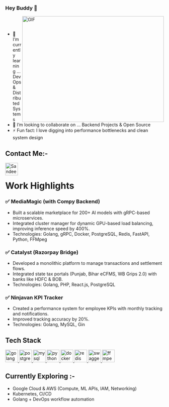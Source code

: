 ### Hey Buddy 👋

<img align="right" alt="GIF" src="https://github.com/sandeeprajli/sandeeprajli/dev.gif" width="450" height="337" />

<br><br>

- 🌱 I’m currently learning ... DevOps & Distributed Systems  
- 👯 I’m looking to collaborate on ... Backend Projects & Open Source  
- ⚡ Fun fact: I love digging into performance bottlenecks and clean system design

## Contact Me:-
[<img align="left" alt="Sandeep Kumar | LinkedIn" width="40" src="https://cdn.jsdelivr.net/npm/simple-icons@v3/icons/linkedin.svg" />](https://www.linkedin.com/in/sandeep-kumar-7a7873224/)
<br>

# Work Highlights

### ✅ MediaMagic (with Compy Backend)
- Built a scalable marketplace for 200+ AI models with gRPC-based microservices.
- Integrated cluster manager for dynamic GPU-based load balancing, improving inference speed by 400%.
- Technologies: Golang, gRPC, Docker, PostgreSQL, Redis, FastAPI, Python, FFMpeg

### ✅ Catalyst (Razorpay Bridge)
- Developed a monolithic platform to manage transactions and settlement flows.
- Integrated state tax portals (Punjab, Bihar eCFMS, WB Grips 2.0) with banks like HDFC & BOB.
- Technologies: Golang, PHP, React.js, PostgreSQL

### ✅ Ninjavan KPI Tracker
- Created a performance system for employee KPIs with monthly tracking and notifications.
- Improved tracking accuracy by 20%.
- Technologies: Golang, MySQL, Gin

## Tech Stack

<p align="left">
<a href="https://golang.org/" target="_blank">
<img src="https://cdn.jsdelivr.net/gh/devicons/devicon/icons/go/go-original.svg" alt="golang" width="40" height="40"/>
</a>
<a href="https://www.postgresql.org/" target="_blank">
<img src="https://cdn.jsdelivr.net/gh/devicons/devicon/icons/postgresql/postgresql-original.svg" alt="postgresql" width="40" height="40"/>
</a>
<a href="https://www.mysql.com/" target="_blank">
<img src="https://cdn.jsdelivr.net/gh/devicons/devicon/icons/mysql/mysql-original-wordmark.svg" alt="mysql" width="40" height="40"/>
</a>
<a href="https://www.python.org/" target="_blank">
<img src="https://cdn.jsdelivr.net/gh/devicons/devicon/icons/python/python-original.svg" alt="python" width="40" height="40"/>
</a>
<a href="https://www.docker.com/" target="_blank">
<img src="https://cdn.jsdelivr.net/gh/devicons/devicon/icons/docker/docker-original.svg" alt="docker" width="40" height="40"/>
</a>
<a href="https://redis.io/" target="_blank">
<img src="https://cdn.jsdelivr.net/gh/devicons/devicon/icons/redis/redis-original.svg" alt="redis" width="40" height="40"/>
</a>
<a href="https://swagger.io/" target="_blank">
<img src="https://cdn.jsdelivr.net/gh/devicons/devicon/icons/swagger/swagger-original.svg" alt="swagger" width="40" height="40"/>
</a>
<a href="https://ffmpeg.org/" target="_blank">
<img src="https://encrypted-tbn0.gstatic.com/images?q=tbn:ANd9GcSegRcY4pUC5bU-2r1PvAOxlPBRyjKhhnErSA&s" alt="ffmpeg" width="40" height="40"/>
</a>
</p>

## Currently Exploring :-
- Google Cloud & AWS (Compute, ML APIs, IAM, Networking)
- Kubernetes, CI/CD
- Golang + DevOps workflow automation

